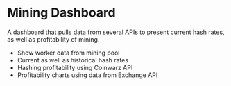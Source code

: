 # Mining Dashboard

A dashboard that pulls data from several APIs to present current hash rates, as well as profitability of mining.

- Show worker data from mining pool
- Current as well as historical hash rates
- Hashing profitability using Coinwarz API
- Profitability charts using data from Exchange API
